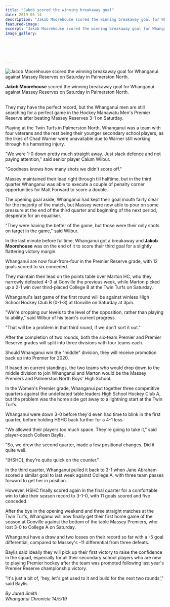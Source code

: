 ```yaml
---
title: "Jakob scored the winning breakaway goal"
date: 2019-05-14
description: "Jakob Moorehouse scored the winning breakaway goal for Whanganui against Massey Reserves on Saturday..."
featured-image: 
excerpt: "Jakob Moorehouse scored the winning breakaway goal for Whanganui against Massey Reserves on Saturday in Palmerston North."
image_gallery:
    
    
    
    
    
---
```


<p><img src="https://www.nzherald.co.nz/resizer/nCbRzNf7Sn3Eo_mePjP5mOvKWHo=/620x349/smart/filters:quality(70)/arc-anglerfish-syd-prod-nzme.s3.amazonaws.com/public/V2TS2FECBBCK7ANH2EVQV3ZG5U.jpg" alt="Jacob Moorehouse scored the winning breakaway goal for Whanganui against Massey Reserves on Saturday in Palmerston North." /></p>
<p><span><strong>Jakob Moorehouse</strong> scored the winning breakaway goal for Whanganui against Massey Reserves on Saturday in Palmerston North.</span>&nbsp;</p>
<p><br />They may have the perfect record, but the Whanganui men are still searching for a perfect game in the Hockey Manawatu Men's Premier Reserve after beating Massey Reserves 3-1 on Saturday.</p>
<p>Playing at the Twin Turfs in Palmerston North, Whanganui was a team with four veterans and the rest being their younger secondary school players, as the likes of Chad Warner were unavailable due to Warner still working through his hamstring injury.</p>
<p>"We were 1-0 down pretty much straight away. Just slack defence and not paying attention," said senior player Calum Wilbur.</p>
<p><span class="ellipsis">"Goodness knows how many shots we didn't score</span>&nbsp;<span>off."</span></p>
<p>Massey maintained their lead right through till halftime, but in the third quarter Whanganui was able to execute a couple of penalty corner opportunities for Matt Forward to score a double.</p>
<p>The opening goal aside, Whanganui had kept their goal mouth fairly clear for the majority of the match, but Massey were now able to pour on some pressure at the end of the third quarter and beginning of the next period, desperate for an equaliser.</p>
<p>"They were having the better of the game, but those were their only shots on target in the game," said Wilbur.</p>
<p>In the last minute before fulltime, Whanganui got a breakaway and<strong> Jakob Moorehouse</strong> was on the end of it to score their third goal for a slightly flattering victory margin.</p>
<p>Whanganui are now four-from-four in the Premier Reserve grade, with 12 goals scored to six conceded.</p>
<p>They maintain their lead on the points table over Marton HC, who they narrowly defeated 4-3 at Gonville the previous week, while Marton picked up a 2-1 win over third-placed College B at the Twin Turfs on Saturday.</p>
<p>Whanganui's last game of the first round will be against winless High School Hockey Club B (0-1-3) at Gonville on Saturday at 3pm.</p>
<p>"We're dropping our levels to the level of the opposition, rather than playing to ability," said Wilbur of his team's current progress.</p>
<p>"That will be a problem in that third round, if we don't sort it out."</p>
<p>After the completion of two rounds, both the six-team Premier and Premier Reserve grades will split into three divisions with four teams each.</p>
<p>Should Whanganui win the "middle" division, they will receive promotion back up into Premier for 2020.</p>
<p>If based on current standings, the two teams who would drop down to the middle division to join Whanganui and Marton would be the Massey Premiers and Palmerston North Boys' High School.</p>
<p>In the Women's Premier grade, Whanganui put together three competitive quarters against the undefeated table leaders High School Hockey Club A, but the problem was the home side got away to a lightning start at the Twin Turfs.</p>
<p>Whanganui were down 3-0 before they'd even had time to blink in the first quarter, before holding HSHC back further for a 4-1 loss.</p>
<p>"We allowed their players too much space. They're going to take it," said player-coach Colleen Baylis.</p>
<p>"So, we drew the second quarter, made a few positional changes. Did it quite well.</p>
<p>"[HSHC], they're quite quick on the counter."</p>
<p>In the third quarter, Whanganui pulled it back to 3-1 when Jane Abraham scored a similar goal to last week against College A, with three team passes forward to get her in position.</p>
<p>However, HSHC finally scored again in the final quarter for a comfortable win to take their season record to 3-1-0, with 11 goals scored and five conceded.</p>
<p>After the bye in the opening weekend and three straight matches at the Twin Turfs, Whanganui will now finally get their first home game of the season at Gonville against the bottom of the table Massey Premiers, who lost 3-0 to College A on Saturday.</p>
<p>Whanganui have a draw and two losses on their record so far with a -5 goal differential, compared to Massey's -11 differential from three defeats.</p>
<p>Baylis said ideally they will pick up their first victory to raise the confidence in the squad, especially for all their secondary school players who are new to playing Premier hockey after the team was promoted following last year's Premier Reserve championship victory.</p>
<p>"It's just a bit of, 'hey, let's get used to it and build for the next two rounds'," said Baylis.</p>
<p><em>By Jared Smith</em><br /><em>Whanganui Chronicle 14/5/19</em></p>

